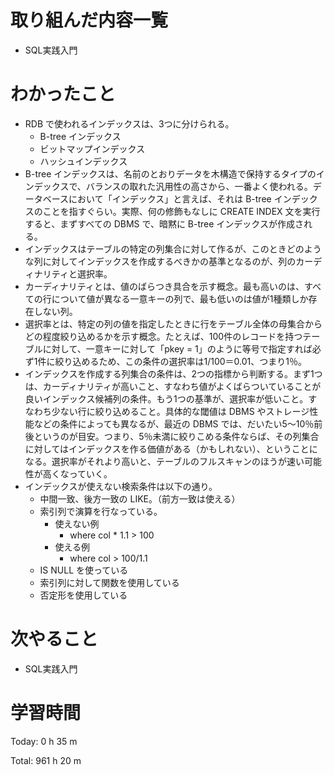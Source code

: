 # 取り組んだ内容一覧
- SQL実践入門

# わかったこと
- RDB で使われるインデックスは、3つに分けられる。
  - B-tree インデックス
  - ビットマップインデックス
  - ハッシュインデックス
- B-tree インデックスは、名前のとおりデータを木構造で保持するタイプのインデックスで、バランスの取れた汎用性の高さから、一番よく使われる。データベースにおいて「インデックス」と言えば、それは B-tree インデックスのことを指すぐらい。実際、何の修飾もなしに CREATE INDEX 文を実行すると、まずすべての DBMS で、暗黙に B-tree インデックスが作成される。
- インデックスはテーブルの特定の列集合に対して作るが、このときどのような列に対してインデックスを作成するべきかの基準となるのが、列のカーディナリティと選択率。
- カーディナリティとは、値のばらつき具合を示す概念。最も高いのは、すべての行について値が異なる一意キーの列で、最も低いのは値が1種類しか存在しない列。
- 選択率とは、特定の列の値を指定したときに行をテーブル全体の母集合からどの程度絞り込めるかを示す概念。たとえば、100件のレコードを持つテーブルに対して、一意キーに対して「pkey = 1」のように等号で指定すれば必ず1件に絞り込めるため、この条件の選択率は1/100＝0.01、つまり1％。
- インデックスを作成する列集合の条件は、2つの指標から判断する。まず1つは、カーディナリティが高いこと、すなわち値がよくばらついていることが良いインデックス候補列の条件。もう1つの基準が、選択率が低いこと。すなわち少ない行に絞り込めること。具体的な閾値は DBMS やストレージ性能などの条件によっても異なるが、最近の DBMS では、だいたい5～10％前後というのが目安。つまり、5％未満に絞りこめる条件ならば、その列集合に対してはインデックスを作る価値がある（かもしれない）、ということになる。選択率がそれより高いと、テーブルのフルスキャンのほうが速い可能性が高くなっていく。
- インデックスが使えない検索条件は以下の通り。
  - 中間一致、後方一致の LIKE。（前方一致は使える）
  - 索引列で演算を行なっている。
    - 使えない例
      - where col * 1.1 > 100
    - 使える例
      - where col > 100/1.1
  - IS NULL を使っている
  - 索引列に対して関数を使用している
  - 否定形を使用している


# 次やること
- SQL実践入門

# 学習時間
Today: 0 h 35 m

Total: 961 h 20 m

